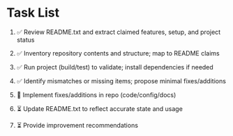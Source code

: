 # Task List

1. ✅ Review README.txt and extract claimed features, setup, and project status

2. ✅ Inventory repository contents and structure; map to README claims

3. ✅ Run project (build/test) to validate; install dependencies if needed

4. ✅ Identify mismatches or missing items; propose minimal fixes/additions

5. 🔄 Implement fixes/additions in repo (code/config/docs)

6. ⏳ Update README.txt to reflect accurate state and usage

7. ⏳ Provide improvement recommendations


